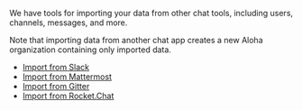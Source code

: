 We have tools for importing your data from other chat tools, including
users, channels, messages, and more.

Note that importing data from another chat app creates a new
Aloha organization containing only imported data.

* [Import from Slack](/help/import-from-slack)
* [Import from Mattermost](/help/import-from-mattermost)
* [Import from Gitter](/help/import-from-gitter)
* [Import from Rocket.Chat](/help/import-from-rocketchat)

